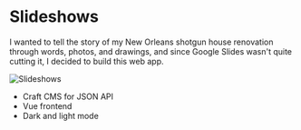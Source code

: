 # Slideshows

I wanted to tell the story of my New Orleans shotgun house renovation through words, photos, and drawings, and since Google Slides wasn't quite cutting it, I decided to build this web app.

![Slideshows](https://assets.gauslin.com/images/screenshots/slideshows--living-room.png)

- Craft CMS for JSON API
- Vue frontend
- Dark and light mode

